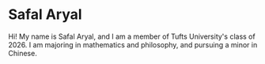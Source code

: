 # Safal Aryal

Hi! My name is Safal Aryal, and I am a member of Tufts University's class of 2026. I am majoring in mathematics and philosophy,
and pursuing a minor in Chinese. 